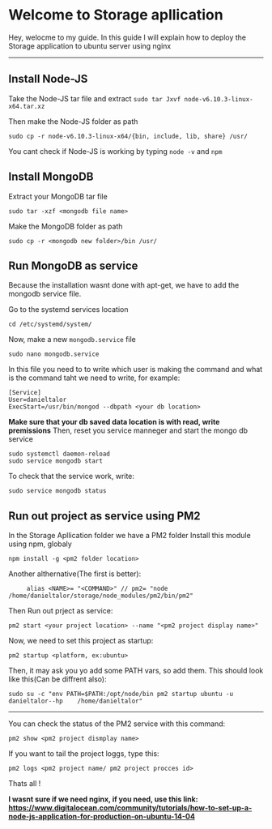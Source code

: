 Welcome to Storage apllication 
===================


Hey, welocme to my guide.
In this guide I will explain how to deploy the Storage application to ubuntu server using nginx

----------

Install Node-JS 
-------------

Take the Node-JS tar file and extract 
    `sudo tar Jxvf node-v6.10.3-linux-x64.tar.xz`

  Then  make the Node-JS folder as path
  

    sudo cp -r node-v6.10.3-linux-x64/{bin, include, lib, share} /usr/
   You cant check if Node-JS is working by typing `node -v` and `npm`

Install MongoDB 
-------------

Extract your MongoDB tar file 

    sudo tar -xzf <mongodb file name>
    
Make the MongoDB folder as path 

    sudo cp -r <mongodb new folder>/bin /usr/

Run MongoDB  as service
-------------    
Because the installation wasnt done with apt-get, we have to add the mongodb service file.

Go to the systemd services location 

    cd /etc/systemd/system/
Now, make a new `mongodb.service` file 

    sudo nano mongodb.service
In this file you need to to write which user is making the command and what is the command taht we need to write, for example:

    [Service]
    User=danieltalor
    ExecStart=/usr/bin/mongod --dbpath <your db location>
  **Make sure that your db saved data location is with read, write premissions**
Then, reset you service manneger and start the mongo db service

    sudo systemctl daemon-reload
    sudo service mongodb start
To check that the service work, write:

    sudo service mongodb status
   
 
Run out project as service using PM2
-------------  
In the Storage Apllication folder we have a PM2 folder
Install this module using npm, globaly

    npm install -g <pm2 folder location>
    
Another althernative(The first is better):

         alias <NAME>= "<COMMAND>" // pm2= "node /home/danieltalor/storage/node_modules/pm2/bin/pm2"

Then Run out prject as service:

    pm2 start <your project location> --name "<pm2 project display name>"

Now, we need to set this project as startup:

    pm2 startup <platform, ex:ubuntu>
Then, it may ask you yo add some PATH vars, so add them. This should look like this(Can be diffrent also):

   `sudo su -c "env PATH=$PATH:/opt/node/bin pm2 startup ubuntu -u danieltalor--hp    /home/danieltalor"`

-------    
    
You can check the status of the PM2 service with this command:

    pm2 show <pm2 project dismplay name>
If you want to tail the project loggs, type this:

    pm2 logs <pm2 project name/ pm2 project procces id>



Thats all !

**I wasnt sure if we need nginx, if you need, use this link: https://www.digitalocean.com/community/tutorials/how-to-set-up-a-node-js-application-for-production-on-ubuntu-14-04**

